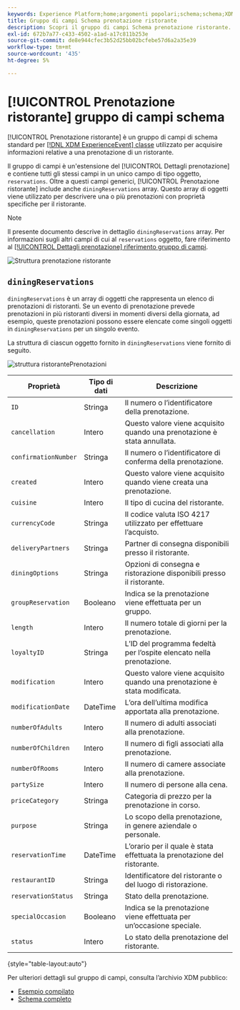 ```yaml
---
keywords: Experience Platform;home;argomenti popolari;schema;schema;XDM;ExperienceEvent;fields;schemas;Schemas;Schema design;gruppo di campi;gruppo di campi;prenotazione;pranzo;
title: Gruppo di campi Schema prenotazione ristorante
description: Scopri il gruppo di campi Schema prenotazione ristorante.
exl-id: 672b7a77-c433-4502-a1ad-a17c811b253e
source-git-commit: de8e944cfec3b52d25bb02bcfebe57d6a2a35e39
workflow-type: tm+mt
source-wordcount: '435'
ht-degree: 5%

---
```


# [!UICONTROL Prenotazione ristorante] gruppo di campi schema

[!UICONTROL Prenotazione ristorante] è un gruppo di campi di schema standard per [[!DNL XDM ExperienceEvent] classe](../../classes/experienceevent.md) utilizzato per acquisire informazioni relative a una prenotazione di un ristorante.

Il gruppo di campi è un&#39;estensione del [!UICONTROL Dettagli prenotazione] e contiene tutti gli stessi campi in un unico campo di tipo oggetto, `reservations`. Oltre a questi campi generici, [!UICONTROL Prenotazione ristorante] include anche `diningReservations` array. Questo array di oggetti viene utilizzato per descrivere una o più prenotazioni con proprietà specifiche per il ristorante.

>[!NOTE]
>
>Il presente documento descrive in dettaglio `diningReservations` array. Per informazioni sugli altri campi di cui al `reservations` oggetto, fare riferimento al [[!UICONTROL Dettagli prenotazione] riferimento gruppo di campi](./reservation-details.md).

![Struttura prenotazione ristorante](../../images/field-groups/dining-reservation/structure.png)

## `diningReservations`

`diningReservations` è un array di oggetti che rappresenta un elenco di prenotazioni di ristoranti. Se un evento di prenotazione prevede prenotazioni in più ristoranti diversi in momenti diversi della giornata, ad esempio, queste prenotazioni possono essere elencate come singoli oggetti in `diningReservations` per un singolo evento.

La struttura di ciascun oggetto fornito in `diningReservations` viene fornito di seguito.

![struttura ristorantePrenotazioni](../../images/field-groups/dining-reservation/diningReservations.png)

| Proprietà | Tipo di dati | Descrizione |
| --- | --- | --- |
| `ID` | Stringa | Il numero o l’identificatore della prenotazione. |
| `cancellation` | Intero | Questo valore viene acquisito quando una prenotazione è stata annullata. |
| `confirmationNumber` | Stringa | Il numero o l’identificatore di conferma della prenotazione. |
| `created` | Intero | Questo valore viene acquisito quando viene creata una prenotazione. |
| `cuisine` | Intero | Il tipo di cucina del ristorante. |
| `currencyCode` | Stringa | Il codice valuta ISO 4217 utilizzato per effettuare l’acquisto. |
| `deliveryPartners` | Stringa | Partner di consegna disponibili presso il ristorante. |
| `diningOptions` | Stringa | Opzioni di consegna e ristorazione disponibili presso il ristorante. |
| `groupReservation` | Booleano | Indica se la prenotazione viene effettuata per un gruppo. |
| `length` | Intero | Il numero totale di giorni per la prenotazione. |
| `loyaltyID` | Stringa | L’ID del programma fedeltà per l’ospite elencato nella prenotazione. |
| `modification` | Intero | Questo valore viene acquisito quando una prenotazione è stata modificata. |
| `modificationDate` | DateTime | L’ora dell’ultima modifica apportata alla prenotazione. |
| `numberOfAdults` | Intero | Il numero di adulti associati alla prenotazione. |
| `numberOfChildren` | Intero | Il numero di figli associati alla prenotazione. |
| `numberOfRooms` | Intero | Il numero di camere associate alla prenotazione. |
| `partySize` | Intero | Il numero di persone alla cena. |
| `priceCategory` | Stringa | Categoria di prezzo per la prenotazione in corso. |
| `purpose` | Stringa | Lo scopo della prenotazione, in genere aziendale o personale. |
| `reservationTime` | DateTime | L’orario per il quale è stata effettuata la prenotazione del ristorante. |
| `restaurantID` | Stringa | Identificatore del ristorante o del luogo di ristorazione. |
| `reservationStatus` | Stringa | Stato della prenotazione. |
| `specialOccasion` | Booleano | Indica se la prenotazione viene effettuata per un’occasione speciale. |
| `status` | Intero | Lo stato della prenotazione del ristorante. |

{style="table-layout:auto"}

Per ulteriori dettagli sul gruppo di campi, consulta l’archivio XDM pubblico:

* [Esempio compilato](https://github.com/adobe/xdm/blob/master/components/fieldgroups/experience-event/industry-verticals/experienceevent-dining-reservation.example.1.json)
* [Schema completo](https://github.com/adobe/xdm/blob/master/components/fieldgroups/experience-event/industry-verticals/experienceevent-dining-reservation.schema.json)
